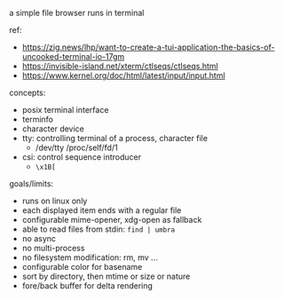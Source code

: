a simple file browser runs in terminal


ref:
* https://zig.news/lhp/want-to-create-a-tui-application-the-basics-of-uncooked-terminal-io-17gm
* https://invisible-island.net/xterm/ctlseqs/ctlseqs.html
* https://www.kernel.org/doc/html/latest/input/input.html

concepts:
* posix terminal interface
* terminfo
* character device
* tty: controlling terminal of a process, character file
    * /dev/tty /proc/self/fd/1
* csi: control sequence introducer
    * `\x1B[`

goals/limits:
* runs on linux only
* each displayed item ends with a regular file
* configurable mime-opener, xdg-open as fallback
* able to read files from stdin: `find | umbra`
* no async
* no multi-process
* no filesystem modification: rm, mv ...
* configurable color for basename
* sort by directory, then mtime or size or nature
* fore/back buffer for delta rendering
